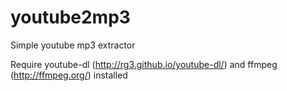 # youtube2mp3
Simple youtube mp3 extractor

Require youtube-dl (http://rg3.github.io/youtube-dl/) and ffmpeg (http://ffmpeg.org/) installed
